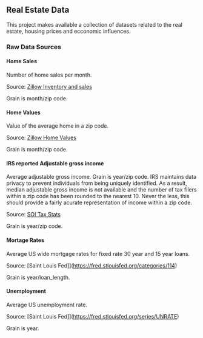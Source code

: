 ## Real Estate Data

This project makes available a collection of datasets related to the real
estate, housing prices and ecconomic influences.

### Raw Data Sources

#### Home Sales
Number of home sales per month.

Source: [Zillow Inventory and sales](https://www.zillow.com/research/data/) 

Grain is month/zip code.

#### Home Values
Value of the average home in a zip code.

Source: [Zillow Home Values](https://www.zillow.com/research/data/) 

Grain is month/zip code.

#### IRS reported Adjustable gross income
Average adjustable gross income.  Grain is year/zip code. IRS maintains data
privacy to prevent individuals from being uniquely identified.
As a result, median adjustable gross income is not available and the number of
tax filers within a zip code has been rounded to the nearest 10. Never the
less, this should provide a fairly acurate representation of income within a
zip code.

Source: [SOI Tax Stats](https://www.irs.gov/statistics/soi-tax-stats-individual-income-tax-statistics-2017-zip-code-data-soi) 

Grain is year/zip code.

#### Mortage Rates
Average US wide mortgage rates for fixed rate 30 year and 15 year loans.

Source: [Saint Louis Fed]](https://fred.stlouisfed.org/categories/114)

Grain is year/loan_length.

#### Unemployment
Average US unemployment rate.

Source: [Saint Louis Fed]](https://fred.stlouisfed.org/series/UNRATE)

Grain is year.
